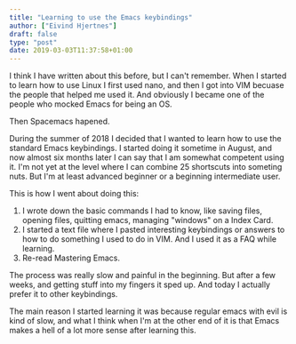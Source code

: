 ```yaml
---
title: "Learning to use the Emacs keybindings"
author: ["Eivind Hjertnes"]
draft: false
type: "post"
date: 2019-03-03T11:37:58+01:00
---
```


I think I have written about this before, but I can't remember. When I
started to learn how to use Linux I first used nano, and then I got into
VIM becuase the people that helped me used it. And obviously I became
one of the people who mocked Emacs for being an OS.

Then Spacemacs hapened.

During the summer of 2018 I decided that I wanted to learn how to use
the standard Emacs keybindings. I started doing it sometime in August,
and now almost six months later I can say that I am somewhat competent
using it. I'm not yet at the level where I can combine 25 shortscuts
into someting nuts. But I'm at least advanced beginner or a beginning
intermediate user.

This is how I went about doing this:

1.  I wrote down the basic commands I had to know, like saving files,
    opening files, quitting emacs, managing "windows" on a Index Card.
2.  I started a text file where I pasted interesting keybindings or
    answers to how to do something I used to do in VIM. And I used it as
    a FAQ while learning.
3.  Re-read Mastering Emacs.

The process was really slow and painful in the beginning. But after a
few weeks, and getting stuff into my fingers it sped up. And today I
actually prefer it to other keybindings.

The main reason I started learning it was because regular emacs with
evil is kind of slow, and what I think when I'm at the other end of it
is that Emacs makes a hell of a lot more sense after learning this.
